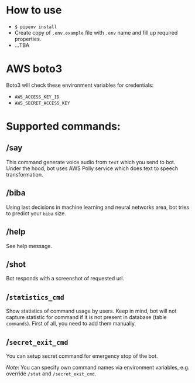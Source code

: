 # How to use

* `$ pipenv install`
* Create copy of `.env.example` file with `.env` name and fill up required properties.
* ...TBA

# AWS boto3

Boto3 will check these environment variables for credentials:

- `AWS_ACCESS_KEY_ID`
- `AWS_SECRET_ACCESS_KEY`

# Supported commands:

## /say <text>

This command generate voice audio from `text` which you send to bot. Under the hood, bot uses AWS Polly service which does text to speech transformation.

## /biba

Using last decisions in machine learning and neural networks area, bot tries to predict your `biba` size.

## /help

See help message.

## /shot <url>

Bot responds with a screenshot of requested url.

## /`statistics_cmd`

Show statistics of command usage by users. Keep in mind, bot will not capture statistic for command if it is not present in database (table `commands`).
First of all, you need to add them manually.

## /`secret_exit_cmd`

You can setup secret command for emergency stop of the bot.


*Note*: You can specify own command names via environment variables, e.g. override `/stat` and `/secret_exit_cmd`.